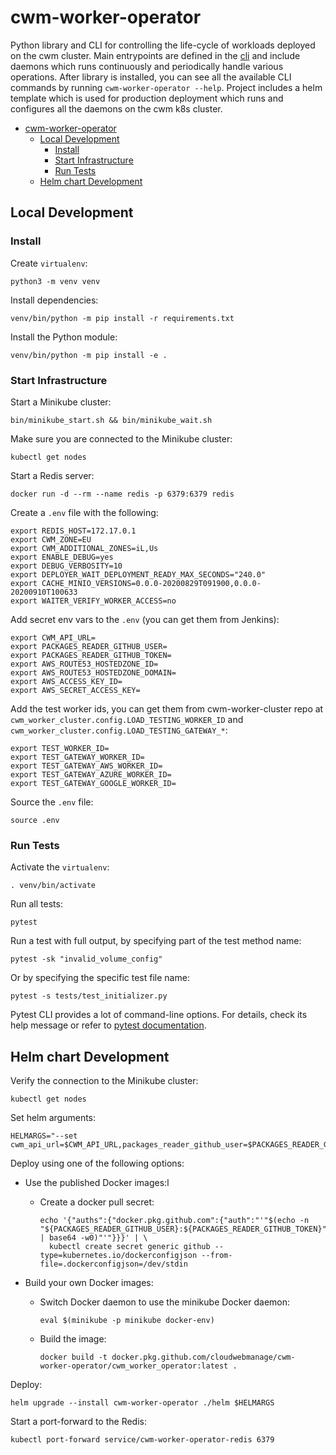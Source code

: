 # cwm-worker-operator

Python library and CLI for controlling the life-cycle of workloads deployed on the cwm cluster. Main entrypoints are defined in the [cli](https://github.com/CloudWebManage/cwm-worker-operator/blob/main/cwm_worker_operator/cli.py) and include daemons which runs continuously and periodically handle various operations. After library is installed, you can see all the available CLI commands by running `cwm-worker-operator --help`. Project includes a helm template which is used for production deployment which runs and configures all the daemons on the cwm k8s cluster.

- [cwm-worker-operator](#cwm-worker-operator)
  - [Local Development](#local-development)
    - [Install](#install)
    - [Start Infrastructure](#start-infrastructure)
    - [Run Tests](#run-tests)
  - [Helm chart Development](#helm-chart-development)

## Local Development

### Install

Create `virtualenv`:

```shell
python3 -m venv venv
```

Install dependencies:

```shell
venv/bin/python -m pip install -r requirements.txt
```

Install the Python module:

```shell
venv/bin/python -m pip install -e .
```

### Start Infrastructure

Start a Minikube cluster:

```shell
bin/minikube_start.sh && bin/minikube_wait.sh
```

Make sure you are connected to the Minikube cluster:

```shell
kubectl get nodes
```

Start a Redis server:

```shell
docker run -d --rm --name redis -p 6379:6379 redis
```

Create a `.env` file with the following:

```shell
export REDIS_HOST=172.17.0.1
export CWM_ZONE=EU
export CWM_ADDITIONAL_ZONES=iL,Us
export ENABLE_DEBUG=yes
export DEBUG_VERBOSITY=10
export DEPLOYER_WAIT_DEPLOYMENT_READY_MAX_SECONDS="240.0"
export CACHE_MINIO_VERSIONS=0.0.0-20200829T091900,0.0.0-20200910T100633
export WAITER_VERIFY_WORKER_ACCESS=no
```

Add secret env vars to the `.env` (you can get them from Jenkins):

```shell
export CWM_API_URL=
export PACKAGES_READER_GITHUB_USER=
export PACKAGES_READER_GITHUB_TOKEN=
export AWS_ROUTE53_HOSTEDZONE_ID=
export AWS_ROUTE53_HOSTEDZONE_DOMAIN=
export AWS_ACCESS_KEY_ID=
export AWS_SECRET_ACCESS_KEY=
```

Add the test worker ids, you can get them from cwm-worker-cluster repo at
`cwm_worker_cluster.config.LOAD_TESTING_WORKER_ID` and
`cwm_worker_cluster.config.LOAD_TESTING_GATEWAY_*`:

```shell
export TEST_WORKER_ID=
export TEST_GATEWAY_WORKER_ID=
export TEST_GATEWAY_AWS_WORKER_ID=
export TEST_GATEWAY_AZURE_WORKER_ID=
export TEST_GATEWAY_GOOGLE_WORKER_ID=
```

Source the `.env` file:

```shell
source .env
```

### Run Tests

Activate the `virtualenv`:

```shell
. venv/bin/activate
```

Run all tests:

```shell
pytest
```

Run a test with full output, by specifying part of the test method name:

```shell
pytest -sk "invalid_volume_config"
```

Or by specifying the specific test file name:

```shell
pytest -s tests/test_initializer.py
```

Pytest CLI provides a lot of command-line options. For details, check its help
message or refer to [pytest documentation](https://docs.pytest.org/en/latest/).

## Helm chart Development

Verify the connection to the Minikube cluster:

```shell
kubectl get nodes
```

Set helm arguments:

```shell
HELMARGS="--set cwm_api_url=$CWM_API_URL,packages_reader_github_user=$PACKAGES_READER_GITHUB_USER,packages_reader_github_token=$PACKAGES_READER_GITHUB_TOKEN"
```

Deploy using one of the following options:

- Use the published Docker images:l
  - Create a docker pull secret:

    ```shell
    echo '{"auths":{"docker.pkg.github.com":{"auth":"'"$(echo -n "${PACKAGES_READER_GITHUB_USER}:${PACKAGES_READER_GITHUB_TOKEN}" | base64 -w0)"'"}}}' | \
      kubectl create secret generic github --type=kubernetes.io/dockerconfigjson --from-file=.dockerconfigjson=/dev/stdin
    ```

- Build your own Docker images:
  - Switch Docker daemon to use the minikube Docker daemon:

    ```shell
    eval $(minikube -p minikube docker-env)
    ```

  - Build the image:

    ```shell
    docker build -t docker.pkg.github.com/cloudwebmanage/cwm-worker-operator/cwm_worker_operator:latest .
    ```

Deploy:

```shel
helm upgrade --install cwm-worker-operator ./helm $HELMARGS
```

Start a port-forward to the Redis:

```shell
kubectl port-forward service/cwm-worker-operator-redis 6379
```


